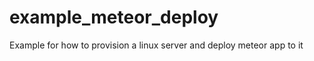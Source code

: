 example_meteor_deploy
=====================

Example for how to provision a linux server and deploy meteor app to it

